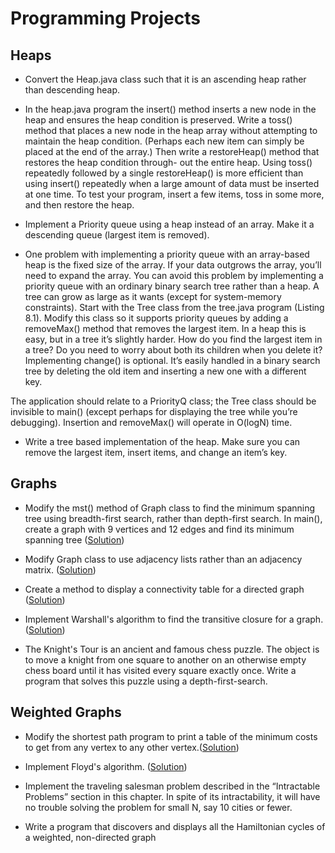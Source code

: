 # Programming Projects

## Heaps
- Convert the Heap.java class such that it is an ascending heap rather than descending heap.

- In the heap.java program the insert() method inserts a new node in the heap and ensures the heap condition is preserved. Write a toss() method that places a new node in the heap array without attempting to maintain the heap condition. (Perhaps each new item can simply be placed at the end of the array.) Then write a restoreHeap() method that restores the heap condition through- out the entire heap. Using toss() repeatedly followed by a single restoreHeap() is more efficient than using insert() repeatedly when a large amount of data must be inserted at one time. To test your program, insert a few items, toss in some more, and then restore the heap.

- Implement a Priority queue  using a heap instead of an array. Make it a descending queue (largest item is removed).

-  One problem with implementing a priority queue with an array-based heap is the fixed size of the array. If your data outgrows the array, you’ll need to expand the array. You can avoid this problem by implementing a priority queue with an ordinary binary search tree rather than a heap. A tree can grow as large as it wants (except for system-memory constraints).
Start with the Tree class from the tree.java program (Listing 8.1). Modify this class so it supports priority queues by adding a removeMax() method that removes the largest item. In a heap this is easy, but in a tree it’s slightly harder. How do you find the largest item in a tree? Do you need to worry about both its children when you delete it? Implementing change() is optional. It’s easily handled in a binary search tree by deleting the old item and inserting a new one with a different key.

The application should relate to a PriorityQ class; the Tree class should be invisible to main() (except perhaps for displaying the tree while you’re debugging). Insertion and removeMax() will operate in O(logN) time.

- Write a tree based implementation of the heap. Make sure you can remove the largest item, insert items, and change an item’s key.

## Graphs
- Modify the mst() method of Graph class to find the minimum spanning tree using breadth-first search, rather than depth-first search. In main(), create a graph with 9 vertices and 12 edges and find its minimum spanning tree ([Solution](https://github.com/sevresbabylone/data-structures-in-java/blob/master/Graphs/Adjacency%20Matrix%20Based/Graph.java))

- Modify Graph class to use adjacency lists rather than an adjacency matrix. ([Solution](https://github.com/sevresbabylone/data-structures-in-java/blob/master/Graphs/Adjacency%20List%20Based/Graph.java))

- Create a method to display a connectivity table for a directed graph ([Solution](https://github.com/sevresbabylone/data-structures-in-java/blob/master/Graphs/Adjacency%20Matrix%20Based/Graph.java))

- Implement Warshall's algorithm to find the transitive closure for a graph. ([Solution](https://github.com/sevresbabylone/data-structures-in-java/blob/master/Graphs/Adjacency%20Matrix%20Based/DirectedGraph.java))

- The Knight's Tour is an ancient and famous chess puzzle. The object is to move a knight from one square to another on an otherwise empty chess board until it has visited every square exactly once. Write a program that solves this puzzle using a depth-first-search.

## Weighted Graphs
- Modify the shortest path program to print a table of the minimum costs to get from any vertex to any other vertex.([Solution](https://github.com/sevresbabylone/data-structures-in-java/blob/master/Weighted%20Graphs/DirectedWeightedGraph.java))

- Implement Floyd's algorithm. ([Solution](https://github.com/sevresbabylone/data-structures-in-java/blob/master/Weighted%20Graphs/DirectedWeightedGraph.java))

- Implement the traveling salesman problem described in the “Intractable Problems” section in this chapter. In spite of its intractability, it will have no trouble solving the problem for small N, say 10 cities or fewer.

- Write a program that discovers and displays all the Hamiltonian cycles of a weighted, non-directed graph
